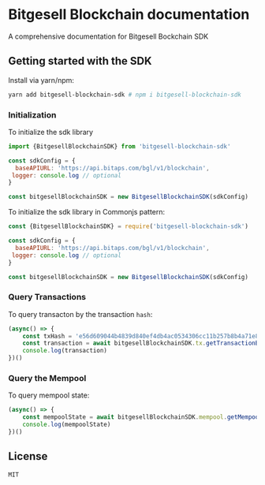# Bitgesell Blockchain documentation
A comprehensive documentation for Bitgesell Bockchain SDK

## Getting started with the SDK

Install via yarn/npm:
```sh
yarn add bitgesell-blockchain-sdk # npm i bitgesell-blockchain-sdk 
```

### Initialization

To initialize the sdk library

```javascript
import {BitgesellBlockchainSDK} from 'bitgesell-blockchain-sdk'

const sdkConfig = {
  baseAPIURL: 'https://api.bitaps.com/bgl/v1/blockchain',
 logger: console.log // optional
}

const bitgesellBlockchainSDK = new BitgesellBlockchainSDK(sdkConfig)
```

To initialize the sdk library in Commonjs pattern:

```javascript
const {BitgesellBlockchainSDK} = require('bitgesell-blockchain-sdk')

const sdkConfig = {
  baseAPIURL: 'https://api.bitaps.com/bgl/v1/blockchain',
 logger: console.log // optional
}

const bitgesellBlockchainSDK = new BitgesellBlockchainSDK(sdkConfig)
```
### Query Transactions
To query transacton by the transaction `hash`:

```javascript
(async() => {
    const txHash = 'e56d609044b4839d840ef4db4ac0534306cc11b257b8b4a71e8fb7491aaca9a9'
    const transaction = await bitgesellBlockchainSDK.tx.getTransactionByHash(txHash)
    console.log(transaction)
})()
```
### Query the Mempool
To query mempool state:

```javascript
(async() => {
    const mempoolState = await bitgesellBlockchainSDK.mempool.getMempoolState()
    console.log(mempoolState)
})()
```

## License
`MIT`